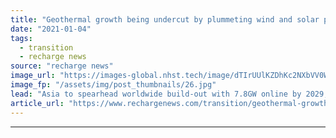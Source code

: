 ```yaml
---
title: "Geothermal growth being undercut by plummeting wind and solar prices -  analyst"
date: "2021-01-04"
tags: 
  - transition
  - recharge news
source: "recharge news"
image_url: "https://images-global.nhst.tech/image/dTIrUUlKZDhKc2NXbVV0WGp4ODhQd2JBUEdCdmh4b1l5dlU4cDZKYmRxYz0=/nhst/binary/4d866f9c252af5d109e4a9faf57c7833"
image_fp: "/assets/img/post_thumbnails/26.jpg"
lead: "Asia to spearhead worldwide build-out with 7.8GW online by 2029, led by 1.25GW in Indonesia, forecasts Fitch Solutions"
article_url: "https://www.rechargenews.com/transition/geothermal-growth-being-undercut-by-plummeting-wind-and-solar-prices-analyst/2-1-938339"
---
```


---
